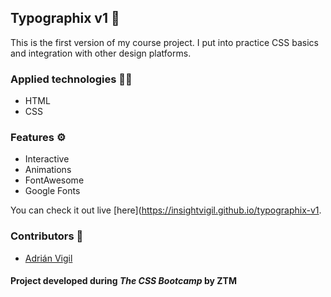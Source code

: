 ## Typographix v1 🚀

This is the first version of my course project. I put into practice CSS basics and integration with other design platforms.

### Applied technologies 🧑‍💻
- HTML
- CSS

### Features ⚙️
- Interactive
- Animations
- FontAwesome 
- Google Fonts

You can check it out live [here](https://insightvigil.github.io/typographix-v1.

### Contributors 🤝
- [Adrián Vigil](https://github.com/insightvigil)

#### Project developed during _The CSS Bootcamp_ by ZTM





